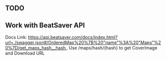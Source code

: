 ## TODO



## Work with BeatSaver API
Docs Link: https://api.beatsaver.com/docs/index.html?url=./swagger.json#/OrderedMap%20%7B%20"name"%3A%20"Maps"%20%7D/get_maps_hash__hash_
Use /maps/hash/{hash} to get CoverImage and Download URL